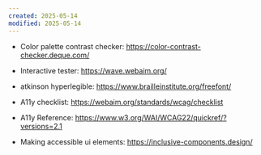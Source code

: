 ```yaml
---
created: 2025-05-14
modified: 2025-05-14
---
```

- Color palette contrast checker: https://color-contrast-checker.deque.com/
- Interactive tester: https://wave.webaim.org/

- atkinson hyperlegible: https://www.brailleinstitute.org/freefont/

- A11y checklist: https://webaim.org/standards/wcag/checklist
- A11y Reference: https://www.w3.org/WAI/WCAG22/quickref/?versions=2.1
- Making accessible ui elements: https://inclusive-components.design/

